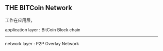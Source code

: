 ## THE BITCoin Network

工作在应用层，

application layer : BitCoin Block chain

---------------------------------------

network layer : P2P Overlay Network
